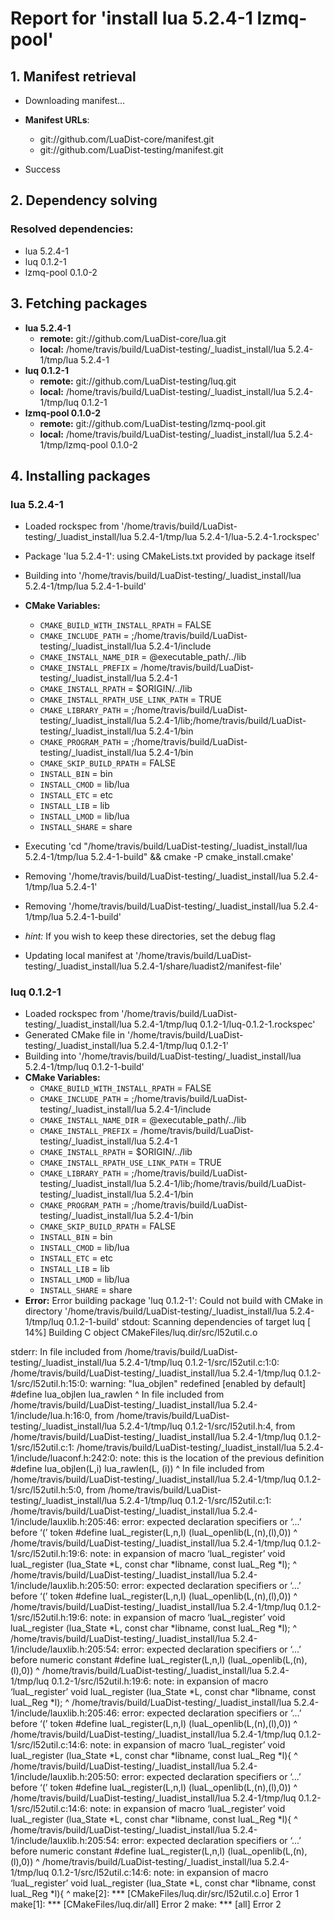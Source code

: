 # Report for 'install lua 5.2.4-1 lzmq-pool'


## 1. Manifest retrieval

- Downloading manifest...

- **Manifest URLs**:
    - git://github.com/LuaDist-core/manifest.git
    - git://github.com/LuaDist-testing/manifest.git
- Success

## 2. Dependency solving


### Resolved dependencies:
- lua 5.2.4-1
- luq 0.1.2-1
- lzmq-pool 0.1.0-2

## 3. Fetching packages

- **lua 5.2.4-1**
    - **remote:** git://github.com/LuaDist-core/lua.git
    - **local:** /home/travis/build/LuaDist-testing/_luadist_install/lua 5.2.4-1/tmp/lua 5.2.4-1
- **luq 0.1.2-1**
    - **remote:** git://github.com/LuaDist-testing/luq.git
    - **local:** /home/travis/build/LuaDist-testing/_luadist_install/lua 5.2.4-1/tmp/luq 0.1.2-1
- **lzmq-pool 0.1.0-2**
    - **remote:** git://github.com/LuaDist-testing/lzmq-pool.git
    - **local:** /home/travis/build/LuaDist-testing/_luadist_install/lua 5.2.4-1/tmp/lzmq-pool 0.1.0-2

## 4. Installing packages


### lua 5.2.4-1
- Loaded rockspec from '/home/travis/build/LuaDist-testing/_luadist_install/lua 5.2.4-1/tmp/lua 5.2.4-1/lua-5.2.4-1.rockspec'
- Package 'lua 5.2.4-1': using CMakeLists.txt provided by package itself
- Building into '/home/travis/build/LuaDist-testing/_luadist_install/lua 5.2.4-1/tmp/lua 5.2.4-1-build'
- **CMake Variables:**
    - `CMAKE_BUILD_WITH_INSTALL_RPATH` = FALSE
    - `CMAKE_INCLUDE_PATH` = ;/home/travis/build/LuaDist-testing/_luadist_install/lua 5.2.4-1/include
    - `CMAKE_INSTALL_NAME_DIR` = @executable_path/../lib
    - `CMAKE_INSTALL_PREFIX` = /home/travis/build/LuaDist-testing/_luadist_install/lua 5.2.4-1
    - `CMAKE_INSTALL_RPATH` = $ORIGIN/../lib
    - `CMAKE_INSTALL_RPATH_USE_LINK_PATH` = TRUE
    - `CMAKE_LIBRARY_PATH` = ;/home/travis/build/LuaDist-testing/_luadist_install/lua 5.2.4-1/lib;/home/travis/build/LuaDist-testing/_luadist_install/lua 5.2.4-1/bin
    - `CMAKE_PROGRAM_PATH` = ;/home/travis/build/LuaDist-testing/_luadist_install/lua 5.2.4-1/bin
    - `CMAKE_SKIP_BUILD_RPATH` = FALSE
    - `INSTALL_BIN` = bin
    - `INSTALL_CMOD` = lib/lua
    - `INSTALL_ETC` = etc
    - `INSTALL_LIB` = lib
    - `INSTALL_LMOD` = lib/lua
    - `INSTALL_SHARE` = share
- Executing 'cd "/home/travis/build/LuaDist-testing/_luadist_install/lua 5.2.4-1/tmp/lua 5.2.4-1-build" && cmake -P cmake_install.cmake'
- Removing '/home/travis/build/LuaDist-testing/_luadist_install/lua 5.2.4-1/tmp/lua 5.2.4-1'
- Removing '/home/travis/build/LuaDist-testing/_luadist_install/lua 5.2.4-1/tmp/lua 5.2.4-1-build'

- *hint:* If you wish to keep these directories, set the debug flag
- Updating local manifest at '/home/travis/build/LuaDist-testing/_luadist_install/lua 5.2.4-1/share/luadist2/manifest-file'

### luq 0.1.2-1
- Loaded rockspec from '/home/travis/build/LuaDist-testing/_luadist_install/lua 5.2.4-1/tmp/luq 0.1.2-1/luq-0.1.2-1.rockspec'
- Generated CMake file in '/home/travis/build/LuaDist-testing/_luadist_install/lua 5.2.4-1/tmp/luq 0.1.2-1'
- Building into '/home/travis/build/LuaDist-testing/_luadist_install/lua 5.2.4-1/tmp/luq 0.1.2-1-build'
- **CMake Variables:**
    - `CMAKE_BUILD_WITH_INSTALL_RPATH` = FALSE
    - `CMAKE_INCLUDE_PATH` = ;/home/travis/build/LuaDist-testing/_luadist_install/lua 5.2.4-1/include
    - `CMAKE_INSTALL_NAME_DIR` = @executable_path/../lib
    - `CMAKE_INSTALL_PREFIX` = /home/travis/build/LuaDist-testing/_luadist_install/lua 5.2.4-1
    - `CMAKE_INSTALL_RPATH` = $ORIGIN/../lib
    - `CMAKE_INSTALL_RPATH_USE_LINK_PATH` = TRUE
    - `CMAKE_LIBRARY_PATH` = ;/home/travis/build/LuaDist-testing/_luadist_install/lua 5.2.4-1/lib;/home/travis/build/LuaDist-testing/_luadist_install/lua 5.2.4-1/bin
    - `CMAKE_PROGRAM_PATH` = ;/home/travis/build/LuaDist-testing/_luadist_install/lua 5.2.4-1/bin
    - `CMAKE_SKIP_BUILD_RPATH` = FALSE
    - `INSTALL_BIN` = bin
    - `INSTALL_CMOD` = lib/lua
    - `INSTALL_ETC` = etc
    - `INSTALL_LIB` = lib
    - `INSTALL_LMOD` = lib/lua
    - `INSTALL_SHARE` = share
- **Error:** Error building package 'luq 0.1.2-1': Could not build with CMake in directory '/home/travis/build/LuaDist-testing/_luadist_install/lua 5.2.4-1/tmp/luq 0.1.2-1-build'
stdout:
Scanning dependencies of target luq
[ 14%] Building C object CMakeFiles/luq.dir/src/l52util.c.o

stderr:
In file included from /home/travis/build/LuaDist-testing/_luadist_install/lua 5.2.4-1/tmp/luq 0.1.2-1/src/l52util.c:1:0:
/home/travis/build/LuaDist-testing/_luadist_install/lua 5.2.4-1/tmp/luq 0.1.2-1/src/l52util.h:15:0: warning: "lua_objlen" redefined [enabled by default]
 #define lua_objlen      lua_rawlen
 ^
In file included from /home/travis/build/LuaDist-testing/_luadist_install/lua 5.2.4-1/include/lua.h:16:0,
                 from /home/travis/build/LuaDist-testing/_luadist_install/lua 5.2.4-1/tmp/luq 0.1.2-1/src/l52util.h:4,
                 from /home/travis/build/LuaDist-testing/_luadist_install/lua 5.2.4-1/tmp/luq 0.1.2-1/src/l52util.c:1:
/home/travis/build/LuaDist-testing/_luadist_install/lua 5.2.4-1/include/luaconf.h:242:0: note: this is the location of the previous definition
 #define lua_objlen(L,i)  lua_rawlen(L, (i))
 ^
In file included from /home/travis/build/LuaDist-testing/_luadist_install/lua 5.2.4-1/tmp/luq 0.1.2-1/src/l52util.h:5:0,
                 from /home/travis/build/LuaDist-testing/_luadist_install/lua 5.2.4-1/tmp/luq 0.1.2-1/src/l52util.c:1:
/home/travis/build/LuaDist-testing/_luadist_install/lua 5.2.4-1/include/lauxlib.h:205:46: error: expected declaration specifiers or ‘...’ before ‘(’ token
 #define luaL_register(L,n,l) (luaL_openlib(L,(n),(l),0))
                                              ^
/home/travis/build/LuaDist-testing/_luadist_install/lua 5.2.4-1/tmp/luq 0.1.2-1/src/l52util.h:19:6: note: in expansion of macro ‘luaL_register’
 void luaL_register (lua_State *L, const char *libname, const luaL_Reg *l);
      ^
/home/travis/build/LuaDist-testing/_luadist_install/lua 5.2.4-1/include/lauxlib.h:205:50: error: expected declaration specifiers or ‘...’ before ‘(’ token
 #define luaL_register(L,n,l) (luaL_openlib(L,(n),(l),0))
                                                  ^
/home/travis/build/LuaDist-testing/_luadist_install/lua 5.2.4-1/tmp/luq 0.1.2-1/src/l52util.h:19:6: note: in expansion of macro ‘luaL_register’
 void luaL_register (lua_State *L, const char *libname, const luaL_Reg *l);
      ^
/home/travis/build/LuaDist-testing/_luadist_install/lua 5.2.4-1/include/lauxlib.h:205:54: error: expected declaration specifiers or ‘...’ before numeric constant
 #define luaL_register(L,n,l) (luaL_openlib(L,(n),(l),0))
                                                      ^
/home/travis/build/LuaDist-testing/_luadist_install/lua 5.2.4-1/tmp/luq 0.1.2-1/src/l52util.h:19:6: note: in expansion of macro ‘luaL_register’
 void luaL_register (lua_State *L, const char *libname, const luaL_Reg *l);
      ^
/home/travis/build/LuaDist-testing/_luadist_install/lua 5.2.4-1/include/lauxlib.h:205:46: error: expected declaration specifiers or ‘...’ before ‘(’ token
 #define luaL_register(L,n,l) (luaL_openlib(L,(n),(l),0))
                                              ^
/home/travis/build/LuaDist-testing/_luadist_install/lua 5.2.4-1/tmp/luq 0.1.2-1/src/l52util.c:14:6: note: in expansion of macro ‘luaL_register’
 void luaL_register (lua_State *L, const char *libname, const luaL_Reg *l){
      ^
/home/travis/build/LuaDist-testing/_luadist_install/lua 5.2.4-1/include/lauxlib.h:205:50: error: expected declaration specifiers or ‘...’ before ‘(’ token
 #define luaL_register(L,n,l) (luaL_openlib(L,(n),(l),0))
                                                  ^
/home/travis/build/LuaDist-testing/_luadist_install/lua 5.2.4-1/tmp/luq 0.1.2-1/src/l52util.c:14:6: note: in expansion of macro ‘luaL_register’
 void luaL_register (lua_State *L, const char *libname, const luaL_Reg *l){
      ^
/home/travis/build/LuaDist-testing/_luadist_install/lua 5.2.4-1/include/lauxlib.h:205:54: error: expected declaration specifiers or ‘...’ before numeric constant
 #define luaL_register(L,n,l) (luaL_openlib(L,(n),(l),0))
                                                      ^
/home/travis/build/LuaDist-testing/_luadist_install/lua 5.2.4-1/tmp/luq 0.1.2-1/src/l52util.c:14:6: note: in expansion of macro ‘luaL_register’
 void luaL_register (lua_State *L, const char *libname, const luaL_Reg *l){
      ^
make[2]: *** [CMakeFiles/luq.dir/src/l52util.c.o] Error 1
make[1]: *** [CMakeFiles/luq.dir/all] Error 2
make: *** [all] Error 2

